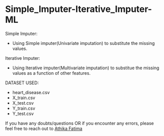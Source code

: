 # Simple_Imputer-Iterative_Imputer-ML

Simple Imputer:
- Using Simple imputer(Univariate imputation) to substitute the missing values.

Iterative Imputer:
- Using Iterative imputer(Multivariate imputation) to substitue the missing values as a function of other features.

DATASET USED: 
- heart_disease.csv
- X_train.csv
- X_test.csv
- Y_train.csv
- Y_test.csv

If you have any doubts/questions OR if you encounter any errors, please feel free to reach out to <a href="https://www.linkedin.com/in/athika-fatima-1a59121aa/">Athika Fatima</a>
